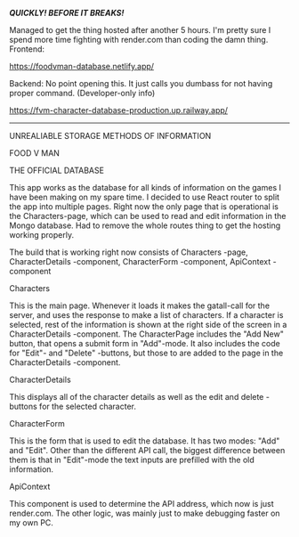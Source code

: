 ***************************QUICKLY! BEFORE IT BREAKS!***************************

Managed to get the thing hosted after another 5 hours. I'm pretty sure I spend more time fighting with render.com than coding the damn thing.
Frontend:

https://foodvman-database.netlify.app/


Backend: No point opening this. It just calls you dumbass for not having proper command. (Developer-only info)

https://fvm-character-database-production.up.railway.app/


********************************************************************************


UNREALIABLE STORAGE METHODS OF INFORMATION

FOOD V MAN

THE OFFICIAL DATABASE


This app works as the database for all kinds of information on the games I have been making on my spare time.
I decided to use React router to split the app into multiple pages. Right now the only page that is operational is the Characters-page, which can be used to read and edit information in the Mongo database.
Had to remove the whole routes thing to get the hosting working properly.

The build that is working right now consists of
 Characters -page,
 CharacterDetails -component,
 CharacterForm -component,
 ApiContext -component

Characters

 This is the main page. Whenever it loads it makes the gatall-call for the server, and uses the response to make a list of characters.
 If a character is selected, rest of the information is shown at the right side of the screen in a CharacterDetails -component.
 The CharacterPage includes the "Add New" button, that opens a submit form in "Add"-mode. It also includes the code for "Edit"- and "Delete" -buttons, but those to are added to the page in the CharacterDetails -component.


CharacterDetails

 This displays all of the character details as well as the edit and delete -buttons for the selected character.


CharacterForm

 This is the form that is used to edit the database. It has two modes: "Add" and "Edit". Other than the different API call, the biggest difference between them is that in "Edit"-mode the text inputs are prefilled with the old information.


ApiContext

 This component is used to determine the API address, which now is just render.com. The other logic, was mainly just to make debugging faster on my own PC.
